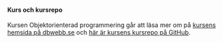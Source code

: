 #### Kurs och kursrepo

Kursen Objektorienterad programmering går att läsa mer om på [kursens hemsida på dbwebb.se](https://dbwebb.se/kurser/oophp-v5) och [här är kursens kursrepo på GitHub](https://github.com/dbwebb-se/oophp).
